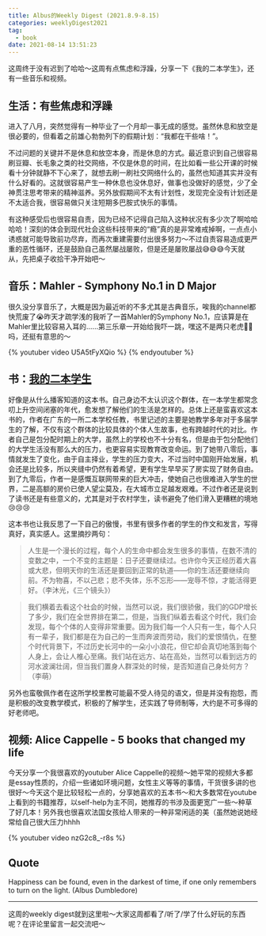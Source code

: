 ```yaml
---
title: Albus的Weekly Digest (2021.8.9-8.15)
categories: weeklyDigest2021
tag:
  - book
date: 2021-08-14 13:51:23
---
```

这周终于没有迟到了哈哈～这周有点焦虑和浮躁，分享一下《我的二本学生》，还有一些音乐和视频。

## 生活：有些焦虑和浮躁
进入了八月，突然觉得有一种毕业了一个月却一事无成的感觉。虽然休息和放空是很必要的，但看着之前雄心勃勃列下的假期计划：“我都在干些啥！”。

不过问题的关键并不是休息和放空本身，而是休息的方式。最近意识到自己很容易刷豆瓣、长毛象之类的社交网络，不仅是休息的时间，在比如看一些公开课的时候看十分钟就静不下心来了，就想去刷一刷社交网络什么的，虽然也知道其实并没有什么好看的。这就很容易产生一种休息也没休息好，做事也没做好的感觉，少了全神贯注思考带来的精神滋养。另外放假期间不太有计划性，发现完全没有计划还是不太适合我，很容易做只关注短期多巴胺式快乐的事情。

有这种感受后也很容易自责，因为已经不记得自己陷入这种状况有多少次了啊哈哈哈哈！深刻的体会到现代社会这些科技带来的“瘾”真的是非常难戒掉啊，一点点小诱惑就可能导致前功尽弃，而再次重建需要付出很多努力～不过自责容易造成更严重的恶性循环，还是鼓励自己虽然屡战屡败，但是还是屡败屡战😅😅😅今天就从，先把桌子收拾干净开始吧～

## 音乐：**Mahler - Symphony No.1 in D Major**
很久没分享音乐了，大概是因为最近听的不多尤其是古典音乐，唉我的channel都快荒废了😭昨天才疏学浅的我听了一首Mahler的Symphony No.1，应该算是在Mahler里比较容易入耳的……第三乐章一开始给我吓一跳，嘿这不是两只老虎🐯🐯吗，还挺有意思的～

{% youtuber video  U5A5tFyXQio %}
{% endyoutuber %}

## 书：[我的二本学生](https://book.douban.com/subject/35050614/)
好像是从什么播客知道的这本书。自己身边不太认识这个群体，在一本学生都常念叨上升空间闭塞的年代，愈发想了解他们的生活是怎样的。总体上还是蛮喜欢这本书的，作者在广东的一所二本学校任教，书里记述的主要是她教学多年对于多届学生的了解，不仅有这个群体的比较具体的个体人生故事，也有跨越时代的对比。作者自己是包分配时期上的大学，虽然上的学校也不十分有名，但是由于包分配他们的大学生活没有那么大的压力，也更容易实现教育改变命运。到了她带八零后，事情就发生了变化，由于自主择业，学生的压力变大，不过当时中国刚开始发展，机会还是比较多，所以夹缝中仍然有着希望，更有学生早早买了房实现了财务自由。到了九零后，作者一是感慨互联网带来的巨大冲击，使她自己也很难进入学生的世界，二是高额的房价已使人望尘莫及，在大城市立足越发艰难。不过作者还是说到了读书还是有些意义的，尤其是对于农村学生，读书避免了他们滑入更糟糕的境地😢😢😢

这本书也让我反思了一下自己的傲慢，书里有很多作者的学生的作文和发言，写得真好，真实感人。这里摘抄两句：

> 人生是一个漫长的过程，每个人的生命中都会发生很多的事情，在数不清的变数之中，一个不变的主题是：日子还要继续过。也许你今天正经历着大喜或大悲，但明天你的生活还是要回到正常的轨道——你的生活还要继续向前。不为物喜，不以己悲；悲不失体，乐不忘形——宠辱不惊，才能活得更好。（李沐光，《三个镜头》）

> 我们横着去看这个社会的时候，当然可以说，我们很骄傲，我们的GDP增长了多少，我们在全世界排在第二，但是，当我们纵着去看这个时代，我们会发现，每个个体的人变得非常重要。因为我们每一个人只有一生，每个人只有一辈子，我们都是在为自己的一生而奔波而劳动，我们的爱恨情仇，在整个时代背景下，不过历史长河中的一朵小小浪花，但它却会真切地落到每个人身上，会让人椎心至痛。我们站在远方、站在高处，当然可以看到远方的河水波澜壮阔，但当我们置身人群深处的时候，是否知道自己身处何方？（李萌）

另外也蛮敬佩作者在这所学校里教可能最不受人待见的语文，但是并没有抱怨，而是积极的改变教学模式，积极的了解学生，还实践了导师制等，大约是不可多得的好老师吧。

## 视频: **Alice Cappelle - 5 books that changed my life**
今天分享一个我很喜欢的youtuber Alice Cappelle的视频～她平常的视频大多都是essay性质的，介绍一些诸如环境问题，女性主义等等的事情，干货很多讲的也很好～今天这个是比较轻松一点的，分享她喜欢的五本书～和大多数常在youtube上看到的书籍推荐，以self-help为主不同，她推荐的书涉及面更宽广一些～种草了好几本！另外我也很喜欢法国女孩给人带来的一种非常闲适的美（虽然她说她经常给自己很大压力hhhh

{% youtuber video  nzG2c8_-r8s %}

## Quote
Happiness can be found, even in the darkest of time, if one only remembers to turn on the light. (Albus Dumbledore)


---
这周的weekly digest就到这里啦～大家这周都看了/听了/学了什么好玩的东西呢？在评论里留言一起交流吧～
